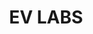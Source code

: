 ---
id: 8
title: EV LABS
caption: 수익형 EV 재테크 사업
url: https://leaderscpa.com/merchant/evlabs/
view: https://raw.githubusercontent.com/didgustm/image/main/view/evlabs_view.webp
thumnail: https://github.com/didgustm/image/blob/main/thumnail/evlabs.jpg?raw=true
category: Car
device: PC, Mobile
---